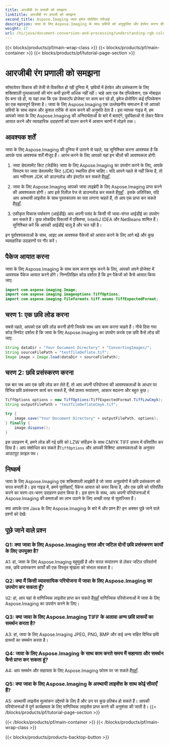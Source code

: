 ```yaml
---
title: आरजीबी रंग प्रणाली को समझना
linktitle: आरजीबी रंग प्रणाली को समझना
second_title: Aspose.Imaging जावा इमेज प्रोसेसिंग एपीआई
description: जावा के लिए Aspose.Imaging के साथ छवियों को अनुकूलित और हेरफेर करना सीखें। हमारी चरण-दर-चरण मार्गदर्शिका के साथ आरंभ करें।
weight: 17
url: /hi/java/document-conversion-and-processing/understanding-rgb-color-system/
---
```


{{< blocks/products/pf/main-wrap-class >}}
{{< blocks/products/pf/main-container >}}
{{< blocks/products/pf/tutorial-page-section >}}

# आरजीबी रंग प्रणाली को समझना

सॉफ्टवेयर विकास की तेजी से विकसित हो रही दुनिया में, छवियों में हेरफेर और प्रसंस्करण के लिए शक्तिशाली पुस्तकालयों की मांग कभी इतनी अधिक नहीं रही। चाहे आप एक वेब एप्लिकेशन, एक मोबाइल ऐप बना रहे हों, या यहां तक कि एक डेस्कटॉप प्रोजेक्ट पर काम कर रहे हों, इमेज प्रोसेसिंग कई एप्लिकेशन का एक महत्वपूर्ण हिस्सा है। जावा के लिए Aspose.Imaging एक उल्लेखनीय समाधान है जो आपको छवियों के साथ सहज और कुशल तरीके से काम करने की अनुमति देता है। इस व्यापक गाइड में, हम आपको जावा के लिए Aspose.Imaging की अनिवार्यताओं के बारे में बताएंगे, पूर्वापेक्षाओं से लेकर पैकेज आयात करने और व्यावहारिक उदाहरणों को पालन करने में आसान चरणों में तोड़ने तक।

## आवश्यक शर्तें

जावा के लिए Aspose.Imaging की दुनिया में उतरने से पहले, यह सुनिश्चित करना आवश्यक है कि आपके पास आवश्यक शर्तें मौजूद हैं। आरंभ करने के लिए आपको यहां इन चीज़ों की आवश्यकता होगी:

1. जावा डेवलपमेंट किट (जेडीके)
 जावा के लिए Aspose.Imaging का उपयोग करने के लिए, आपके सिस्टम पर जावा डेवलपमेंट किट (JDK) स्थापित होना चाहिए। यदि आपने पहले से नहीं किया है, तो आप नवीनतम JDK को डाउनलोड और इंस्टॉल कर सकते हैं[यहाँ](https://www.oracle.com/java/technologies/javase-downloads).

2. जावा के लिए Aspose.Imaging
 आपको जावा लाइब्रेरी के लिए Aspose.Imaging प्राप्त करने की आवश्यकता होगी। आप इसे रिलीज़ पेज से डाउनलोड कर सकते हैं[यहाँ](https://releases.aspose.com/imaging/java/) . इसके अतिरिक्त, यदि आप अस्थायी लाइसेंस के साथ पुस्तकालय का पता लगाना चाहते हैं, तो आप एक प्राप्त कर सकते हैं[यहाँ](https://purchase.aspose.com/temporary-license/).

3. एकीकृत विकास पर्यावरण (आईडीई)
आप अपनी पसंद के किसी भी जावा-संगत आईडीई का उपयोग कर सकते हैं। कुछ लोकप्रिय विकल्पों में एक्लिप्स, IntelliJ IDEA और NetBeans शामिल हैं। सुनिश्चित करें कि आपकी आईडीई चालू है और चल रही है।

इन पूर्वावश्यकताओं के साथ, आइए अब आवश्यक पैकेजों को आयात करने के लिए आगे बढ़ें और कुछ व्यावहारिक उदाहरणों पर गौर करें।

## पैकेज आयात करना

जावा के लिए Aspose.Imaging के साथ काम करना शुरू करने के लिए, आपको अपने प्रोजेक्ट में आवश्यक पैकेज आयात करने होंगे। निम्नलिखित कोड दर्शाता है कि इन पैकेजों को कैसे आयात किया जाए:

```java
import com.aspose.imaging.Image;
import com.aspose.imaging.imageoptions.TiffOptions;
import com.aspose.imaging.fileformats.tiff.enums.TiffExpectedFormat;
```

## चरण 1: एक छवि लोड करना

सबसे पहले, आपको एक छवि लोड करनी होगी जिसके साथ आप काम करना चाहते हैं। नीचे दिया गया कोड स्निपेट दर्शाता है कि जावा के लिए Aspose.Imaging का उपयोग करके एक छवि कैसे लोड की जाए:

```java
String dataDir = "Your Document Directory" + "ConvertingImages/";
String sourceFilePath = "testTileDeflate.tif";
Image image = Image.load(dataDir + sourceFilePath);
```

## चरण 2: छवि प्रसंस्करण करना

एक बार जब आप एक छवि लोड कर लेते हैं, तो आप अपनी परियोजना की आवश्यकताओं के आधार पर विभिन्न छवि प्रसंस्करण कार्य कर सकते हैं, जैसे प्रारूप रूपांतरण, आकार बदलना और बहुत कुछ।

```java
TiffOptions options = new TiffOptions(TiffExpectedFormat.TiffLzwCmyk);
String outputFilePath = "testTileDeflateCmyk.tif";

try {
    image.save("Your Document Directory" + outputFilePath, options);
} finally {
    image.dispose();
}
```

 इस उदाहरण में, हमने लोड की गई छवि को LZW संपीड़न के साथ CMYK TIFF प्रारूप में परिवर्तित कर दिया है। आप संशोधित कर सकते हैं`TiffOptions` और आपकी विशिष्ट आवश्यकताओं के अनुसार आउटपुट फ़ाइल पथ।

## निष्कर्ष

जावा के लिए Aspose.Imaging एक शक्तिशाली लाइब्रेरी है जो जावा अनुप्रयोगों में छवि प्रसंस्करण को सरल बनाती है। इस गाइड में, हमने पूर्वापेक्षाएँ, पैकेज आयात को कवर किया है, और एक छवि को परिवर्तित करने का चरण-दर-चरण उदाहरण प्रदान किया है। इस ज्ञान के साथ, आप अपनी परियोजनाओं में Aspose.Imaging की क्षमताओं का लाभ उठाने के लिए अच्छी तरह से सुसज्जित हैं।

क्या आपके पास Java के लिए Aspose.Imaging के बारे में और प्रश्न हैं? इन अक्सर पूछे जाने वाले प्रश्नों को देखें:

## पूछे जाने वाले प्रश्न

### Q1: क्या जावा के लिए Aspose.Imaging सरल और जटिल दोनों छवि प्रसंस्करण कार्यों के लिए उपयुक्त है?

A1: हां, जावा के लिए Aspose.Imaging बहुमुखी है और सरल रूपांतरण से लेकर जटिल परिवर्तनों तक, छवि प्रसंस्करण कार्यों की एक विस्तृत श्रृंखला को संभाल सकता है।

### Q2: क्या मैं किसी व्यावसायिक परियोजना में जावा के लिए Aspose.Imaging का उपयोग कर सकता हूँ?

 उ2: हां, आप यहां से वाणिज्यिक लाइसेंस प्राप्त कर सकते हैं[यहाँ](https://purchase.aspose.com/buy) वाणिज्यिक परियोजनाओं में जावा के लिए Aspose.Imaging का उपयोग करने के लिए।

### Q3: क्या जावा के लिए Aspose.Imaging TIFF के अलावा अन्य छवि प्रारूपों का समर्थन करता है?

A3: हां, जावा के लिए Aspose.Imaging JPEG, PNG, BMP और कई अन्य सहित विभिन्न छवि प्रारूपों का समर्थन करता है।

### Q4: जावा के लिए Aspose.Imaging के साथ काम करते समय मैं सहायता और समर्थन कैसे प्राप्त कर सकता हूं?

 A4: आप समर्थन और सहायता के लिए Aspose.Imaging फोरम पर जा सकते हैं[यहाँ](https://forum.aspose.com/).

### Q5: क्या जावा के लिए Aspose.Imaging के अस्थायी लाइसेंस के साथ कोई सीमाएँ हैं?

A5: अस्थायी लाइसेंस मूल्यांकन उद्देश्यों के लिए हैं और उन पर कुछ प्रतिबंध हो सकते हैं। आपकी परियोजनाओं में पूर्ण कार्यक्षमता के लिए वाणिज्यिक लाइसेंस प्राप्त करने की अनुशंसा की जाती है।
{{< /blocks/products/pf/tutorial-page-section >}}

{{< /blocks/products/pf/main-container >}}
{{< /blocks/products/pf/main-wrap-class >}}

{{< blocks/products/products-backtop-button >}}
